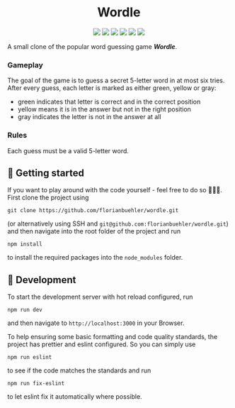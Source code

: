 <h1 align="center">
  Wordle
</h1>

<p align="center">
    <a style="text-decoration: none" href="https://reactjs.org/" alt="React">
        <img src="https://img.shields.io/badge/framework-React-61dbfb" /></a>
    <a style="text-decoration: none" href="https://www.typescriptlang.org/" alt="TypeScript">
        <img src="https://img.shields.io/badge/language-TypeScript-3178c6" /></a>
    <a style="text-decoration: none" href="https://styled-components.com/" alt="Styled Components">
        <img src="https://img.shields.io/badge/styling-Styled_Components-dd6f93" /></a>
    <a style="text-decoration: none" href="https://react.semantic-ui.com/" alt="Semantic UI React">
        <img src="https://img.shields.io/badge/component_library-Semantic_UI_React-35bdb2" /></a>
    <a style="text-decoration: none" href="https://eslint.org/" alt="Eslint">
        <img src="https://img.shields.io/badge/linter-ESLint-4a31c3" /></a>
    <a style="text-decoration: none" href="https://prettier.io/" alt="Prettier">
        <img src="https://img.shields.io/badge/code_style-Prettier-ff69b4" /></a>
</p>


A small clone of the popular word guessing game _**Wordle**_.


### Gameplay

The goal of the game is to guess a secret 5-letter word in at most six tries. 
After every guess, each letter is marked as either green, yellow or gray:

- green indicates that letter is correct and in the correct position
- yellow means it is in the answer but not in the right position
- gray indicates the letter is not in the answer at all

### Rules

Each guess must be a valid 5-letter word.


## 🚀 Getting started

If you want to play around with the code yourself - feel free to do so 🧑🏻‍💻. First clone the project using
```shell script
git clone https://github.com/florianbuehler/wordle.git
```
(or alternatively using SSH and `git@github.com:florianbuehler/wordle.git`) and then navigate into the root folder of the project and run
```shell script
npm install
```
to install the required packages into the `node_modules` folder.


## 🔧 Development

To start the development server with hot reload configured, run
```shell script
npm run dev
```
and then navigate to `http://localhost:3000` in your Browser.

To help ensuring some basic formatting and code quality standards, the project has prettier and eslint configured. So you can simply use
```shell script
npm run eslint
```
to see if the code matches the standards and run
```shell script
npm run fix-eslint
```
to let eslint fix it automatically where possible.
